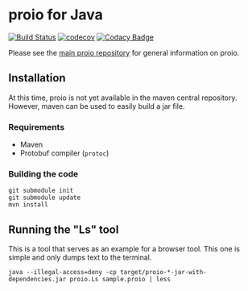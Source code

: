 # proio for Java
[![Build Status](https://travis-ci.org/proio-org/java-proio.svg?branch=master)](https://travis-ci.org/proio-org/java-proio)
[![codecov](https://codecov.io/gh/proio-org/java-proio/branch/master/graph/badge.svg)](https://codecov.io/gh/proio-org/java-proio)
[![Codacy Badge](https://api.codacy.com/project/badge/Grade/3540d7b51d034acc8bd47ffac45d32fd)](https://www.codacy.com/app/proio-org/java-proio?utm_source=github.com&amp;utm_medium=referral&amp;utm_content=proio-org/java-proio&amp;utm_campaign=Badge_Grade)

Please see the [main proio repository](https://github.com/proio-org/proio) for general information on proio.

## Installation
At this time, proio is not yet available in the maven central repository.
However, maven can be used to easily build a jar file.

### Requirements
* Maven
* Protobuf compiler (`protoc`)

### Building the code
```shell
git submodule init
git submodule update
mvn install
```

## Running the "Ls" tool
This is a tool that serves as an example for a browser tool.  This one is
simple and only dumps text to the terminal.
```shell
java --illegal-access=deny -cp target/proio-*-jar-with-dependencies.jar proio.Ls sample.proio | less
```
